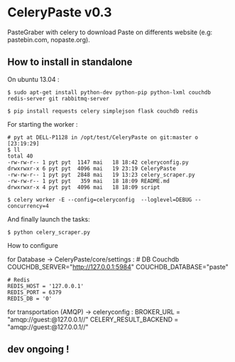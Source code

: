 CeleryPaste v0.3
================

PasteGraber with celery to download Paste on differents website (e.g: pastebin.com, nopaste.org).

How to install in standalone
--------------

On ubuntu 13.04 :

    $ sudo apt-get install python-dev python-pip python-lxml couchdb redis-server git rabbitmq-server

    $ pip install requests celery simplejson flask couchdb redis

For starting the worker :

    # pyt at DELL-P1128 in /opt/test/CeleryPaste on git:master o [23:19:29]
    $ ll
    total 40
    -rw-rw-r-- 1 pyt pyt  1147 mai   18 18:42 celeryconfig.py
    drwxrwxr-x 6 pyt pyt  4096 mai   19 23:19 CeleryPaste
    -rw-rw-r-- 1 pyt pyt  2848 mai   19 13:23 celery_scraper.py
    -rw-rw-r-- 1 pyt pyt   359 mai   18 18:09 README.md
    drwxrwxr-x 4 pyt pyt  4096 mai   18 18:09 script

    $ celery worker -E --config=celeryconfig  --loglevel=DEBUG --concurrency=4

And finally launch the tasks:

    $ python celery_scraper.py

How to configure

for Database -> CeleryPaste/core/settings :
    # DB Couchdb
    COUCHDB_SERVER="http://127.0.0.1:5984"
    COUCHDB_DATABASE="paste"

    # Redis
    REDIS_HOST = '127.0.0.1'
    REDIS_PORT = 6379
    REDIS_DB = '0'

for transportation (AMQP) -> celeryconfig :
    BROKER_URL = "amqp://guest:@127.0.0.1//"
    CELERY_RESULT_BACKEND = "amqp://guest:@127.0.0.1//"

dev ongoing !
-------------

